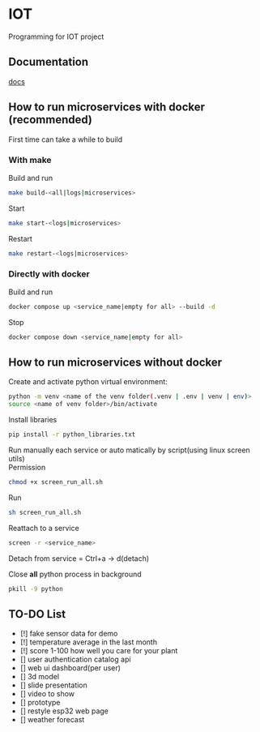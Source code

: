 # IOT
Programming for IOT project

## Documentation
[docs](https://github.com/dagh3n/IOT/blob/main/Documentation/documentation.md)

## How to run microservices **with** docker (recommended)
First time can take a while to build  
### With make
Build and run
```bash
make build-<all|logs|microservices>
```    
Start  
```bash
make start-<logs|microservices>
```  
Restart  
```bash
make restart-<logs|microservices>
```  
### Directly with docker
Build and run
```bash
docker compose up <service_name|empty for all> --build -d
```  
Stop  
```bash
docker compose down <service_name|empty for all>
```  
## How to run microservices **without** docker
Create and activate python virtual environment:  
```bash
python -m venv <name of the venv folder(.venv | .env | venv | env)>
source <name of venv folder>/bin/activate
```  
Install libraries
```bash
pip install -r python_libraries.txt
```  
Run manually each service or auto matically by script(using linux screen utils)  
Permission
```bash
chmod +x screen_run_all.sh
```  
Run  
```bash
sh screen_run_all.sh
```  

Reattach to a service  
```bash
screen -r <service_name>
```  

Detach from service = Ctrl+a -> d(detach)  

Close **all** python process in background
```bash
pkill -9 python
```

## TO-DO List
- [!] fake sensor data for demo
- [!] temperature average in the last month
- [!] score 1-100 how well you care for your plant
- [] user authentication catalog api
- [] web ui dashboard(per user)
- [] 3d model  
- [] slide presentation  
- [] video to show  
- [] prototype  
- [] restyle esp32 web page
- [] weather forecast